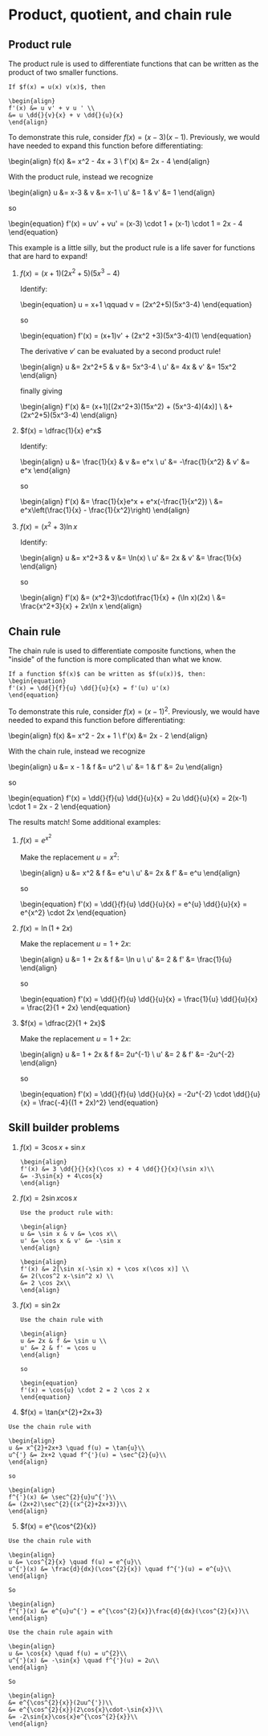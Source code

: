 # Product, quotient, and chain rule

## Product rule

The product rule is used to differentiate functions that can be written as the
product of two smaller functions.

```{topic} Product rule
If $f(x) = u(x) v(x)$, then

\begin{align}
f'(x) &= u v' + v u ' \\
&= u \dd{}{v}{x} + v \dd{}{u}{x}
\end{align}
```

To demonstrate this rule, consider $f(x) = (x-3)(x-1)$.
Previously, we would have needed to expand this function before differentiating:

\begin{align}
f(x) &= x^2 - 4x + 3 \\
f'(x) &= 2x - 4
\end{align}

With the product rule, instead we recognize

\begin{align}
u &= x-3 &  v &= x-1 \\
u' &= 1 & v' &= 1
\end{align}

so

\begin{equation}
f'(x) = uv' + vu' = (x-3) \cdot 1 + (x-1) \cdot 1 = 2x - 4
\end{equation}

This example is a little silly, but the product rule is a life saver for
functions that are hard to expand!

1. $f(x) = (x+1)(2x^2 + 5)(5x^3-4)$

   Identify:

   \begin{equation}
   u = x+1  \qquad v = (2x^2+5)(5x^3-4)
   \end{equation}

   so

   \begin{equation}
   f'(x) = (x+1)v' + (2x^2 +3)(5x^3-4)(1)
   \end{equation}

   The derivative $v'$ can be evaluated by a second product rule!

   \begin{align}
   u &= 2x^2+5 & v &= 5x^3-4 \\
   u' &= 4x & v' &= 15x^2
   \end{align}

   finally giving

   <!--markdownlint-disable MD011 -->
   \begin{align}
   f'(x) &= (x+1)[(2x^2+3)(15x^2) + (5x^3-4)(4x)] \\
   &+ (2x^2+5)(5x^3-4)
   \end{align}
   <!--markdownlint-enable MD011 -->

2. $f(x) = \dfrac{1}{x} e^x$

   Identify:

   \begin{align}
   u &= \frac{1}{x} & v &= e^x   \\
   u' &= -\frac{1}{x^2} & v' &= e^x
   \end{align}

   so

   \begin{align}
   f'(x) &= \frac{1}{x}e^x + e^x(-\frac{1}{x^2}) \\
   &= e^x\left(\frac{1}{x} - \frac{1}{x^2}\right)
   \end{align}

3. $f(x) = (x^2+3)\ln x$

   Identify:

   \begin{align}
   u &= x^2+3 &  v &= \ln(x)   \\
   u' &= 2x & v' &= \frac{1}{x}
   \end{align}

   so

   \begin{align}
   f'(x) &= (x^2+3)\cdot\frac{1}{x} + (\ln x)(2x) \\
   &= \frac{x^2+3}{x} + 2x\ln x
   \end{align}

## Chain rule

The chain rule is used to differentiate composite functions, when the "inside"
of the function is more complicated than what we know.

```{topic} Chain rule
If a function $f(x)$ can be written as $f(u(x))$, then:
\begin{equation}
f'(x) = \dd{}{f}{u} \dd{}{u}{x} = f'(u) u'(x)
\end{equation}
```

To demonstrate this rule, consider $f(x) = (x-1)^2$. Previously, we would have
needed to expand this function before differentiating:

\begin{align}
f(x) &= x^2 - 2x + 1 \\
f'(x) &= 2x - 2
\end{align}

With the chain rule, instead we recognize

\begin{align}
u &= x - 1  &  f &= u^2 \\
u' &= 1  &  f' &= 2u
\end{align}

so

\begin{equation}
f'(x) = \dd{}{f}{u} \dd{}{u}{x} = 2u \dd{}{u}{x} = 2(x-1) \cdot 1 = 2x - 2
\end{equation}

The results match! Some additional examples:

1. $f(x) = e^{x^2}$

   Make the replacement $u = x^2$:

   \begin{align}
   u &= x^2  &  f &= e^u \\
   u' &= 2x  &  f' &= e^u
   \end{align}

   so

   \begin{equation}
   f'(x) = \dd{}{f}{u} \dd{}{u}{x} = e^{u} \dd{}{u}{x} = e^{x^2} \cdot 2x
   \end{equation}

2. $f(x) = \ln(1 + 2x)$

   Make the replacement $u = 1+2x$:

   \begin{align}
   u &= 1 + 2x  & f &= \ln u \\
   u' &= 2  &  f' &= \frac{1}{u}
   \end{align}

   so

   \begin{equation}
   f'(x) = \dd{}{f}{u} \dd{}{u}{x} = \frac{1}{u} \dd{}{u}{x} = \frac{2}{1 + 2x}
   \end{equation}

3. $f(x) = \dfrac{2}{1 + 2x}$

   Make the replacement $u = 1+2x$:

   \begin{align}
   u &= 1 + 2x  & f &= 2u^{-1} \\
   u' &= 2  &  f' &= -2u^{-2}
   \end{align}

   so

   \begin{equation}
   f'(x) = \dd{}{f}{u} \dd{}{u}{x} = -2u^{-2} \cdot \dd{}{u}{x} =
     \frac{-4}{(1 + 2x)^2}
   \end{equation}

## Skill builder problems

1. $f(x) = 3 \cos x + \sin x$

   ```{solution}
   \begin{align}
   f'(x) &= 3 \dd{}{}{x}(\cos x) + 4 \dd{}{}{x}(\sin x)\\
   &= -3\sin{x} + 4\cos{x}
   \end{align}
   ```

2. $f(x) = 2 \sin x \cos x$

   ```{solution}
   Use the product rule with:

   \begin{align}
   u &= \sin x & v &= \cos x\\
   u' &= \cos x & v' &= -\sin x
   \end{align}

   \begin{align}
   f'(x) &= 2[\sin x(-\sin x) + \cos x(\cos x)] \\
   &= 2(\cos^2 x-\sin^2 x) \\
   &= 2 \cos 2x\\
   \end{align}
   ```

3. $f(x) = \sin 2x$

   ```{solution}
   Use the chain rule with

   \begin{align}
   u &= 2x & f &= \sin u \\
   u' &= 2 & f' = \cos u
   \end{align}

   so

   \begin{equation}
   f'(x) = \cos{u} \cdot 2 = 2 \cos 2 x
   \end{equation}
   ```

4. $f(x) = \tan{x^{2}+2x+3}

```{solution}
Use the chain rule with 

\begin{align}
u &= x^{2}+2x+3 \quad f(u) = \tan{u}\\
u^{'} &= 2x+2 \quad f^{'}(u) = \sec^{2}{u}\\
\end{align}

so 

\begin{align}
f^{'}(x) &= \sec^{2}{u}u^{'}\\
&= (2x+2)\sec^{2}{(x^{2}+2x+3)}\\
\end{align}
```

5. $f(x) = e^{\cos^{2}{x}}

```{solution}
Use the chain rule with 

\begin{align}
u &= \cos^{2}{x} \quad f(u) = e^{u}\\
u^{'}(x) &= \frac{d}{dx}(\cos^{2}{x}) \quad f^{'}(u) = e^{u}\\
\end{align}

So 

\begin{align}
f^{'}(x) &= e^{u}u^{'} = e^{\cos^{2}{x}}\frac{d}{dx}(\cos^{2}{x})\\
\end{align}

Use the chain rule again with 

\begin{align}
u &= \cos{x} \quad f(u) = u^{2}\\
u^{'}(x) &= -\sin{x} \quad f^{'}(u) = 2u\\
\end{align}

So 

\begin{align}
&= e^{\cos^{2}{x}}(2uu^{'})\\
&= e^{\cos^{2}{x}}(2\cos{x}\cdot-\sin{x})\\
&= -2\sin{x}\cos{x}e^{\cos^{2}{x}}\\
\end{align}
```
